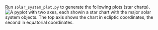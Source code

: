 Run `solar_system_plot.py` to generate the following plots (star charts).
![A pyplot with two axes, each showin a star chart with the major solar system objects. The top axis shows the chart in ecliptic coordinates, the second in equatorial coordinates.](https://github.com/user-attachments/assets/53f79b99-1316-42e9-9716-92030e1a7b6e)
